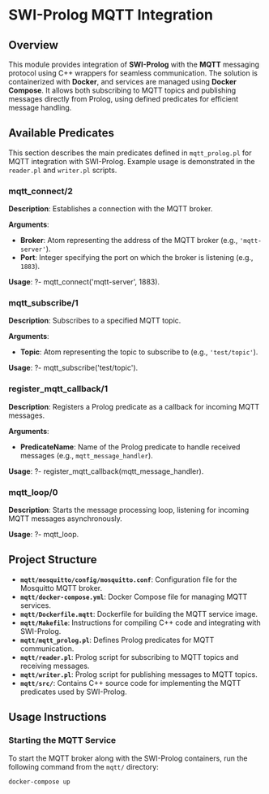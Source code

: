 # SWI-Prolog MQTT Integration

## Overview

This module provides integration of **SWI-Prolog** with the **MQTT** messaging protocol using C++ wrappers for seamless communication. The solution is containerized with **Docker**, and services are managed using **Docker Compose**. It allows both subscribing to MQTT topics and publishing messages directly from Prolog, using defined predicates for efficient message handling.

## Available Predicates

This section describes the main predicates defined in `mqtt_prolog.pl` for MQTT integration with SWI-Prolog. Example usage is demonstrated in the `reader.pl` and `writer.pl` scripts.

### mqtt_connect/2
**Description**: Establishes a connection with the MQTT broker.

**Arguments**:
- **Broker**: Atom representing the address of the MQTT broker (e.g., `'mqtt-server'`).
- **Port**: Integer specifying the port on which the broker is listening (e.g., `1883`).

**Usage**:
?- mqtt_connect('mqtt-server', 1883).

### mqtt_subscribe/1
**Description**: Subscribes to a specified MQTT topic.

**Arguments**:
- **Topic**: Atom representing the topic to subscribe to (e.g., `'test/topic'`).

**Usage**:
?- mqtt_subscribe('test/topic').

### register_mqtt_callback/1
**Description**: Registers a Prolog predicate as a callback for incoming MQTT messages.

**Arguments**:
- **PredicateName**: Name of the Prolog predicate to handle received messages (e.g., `mqtt_message_handler`).

**Usage**:
?- register_mqtt_callback(mqtt_message_handler).

### mqtt_loop/0
**Description**: Starts the message processing loop, listening for incoming MQTT messages asynchronously.

**Usage**:
?- mqtt_loop.

## Project Structure

- **`mqtt/mosquitto/config/mosquitto.conf`**: Configuration file for the Mosquitto MQTT broker.
- **`mqtt/docker-compose.yml`**: Docker Compose file for managing MQTT services.
- **`mqtt/Dockerfile.mqtt`**: Dockerfile for building the MQTT service image.
- **`mqtt/Makefile`**: Instructions for compiling C++ code and integrating with SWI-Prolog.
- **`mqtt/mqtt_prolog.pl`**: Defines Prolog predicates for MQTT communication.
- **`mqtt/reader.pl`**: Prolog script for subscribing to MQTT topics and receiving messages.
- **`mqtt/writer.pl`**: Prolog script for publishing messages to MQTT topics.
- **`mqtt/src/`**: Contains C++ source code for implementing the MQTT predicates used by SWI-Prolog.

## Usage Instructions

### Starting the MQTT Service

To start the MQTT broker along with the SWI-Prolog containers, run the following command from the `mqtt/` directory:

```bash
docker-compose up
```
